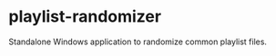 playlist-randomizer
===================

Standalone Windows application to randomize common playlist files.